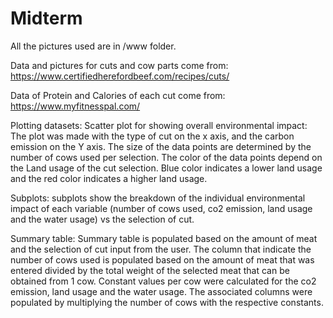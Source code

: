# Midterm

All the pictures used are in /www folder.

Data and pictures for cuts and cow parts come from: https://www.certifiedherefordbeef.com/recipes/cuts/

Data of Protein and Calories of each cut come from: https://www.myfitnesspal.com/


Plotting datasets:
Scatter plot for showing overall environmental impact: The plot was made with the type of cut on the x axis, and the carbon emission on the Y axis. The size of the data points are determined by the number of cows used per selection. The color of the data points depend on the Land usage of the cut selection. Blue color indicates a lower land usage and the red color indicates a higher land usage.

Subplots:
subplots show the breakdown of the individual environmental impact of each variable (number of cows used, co2 emission, land usage and the water usage) vs the selection of cut.


Summary table:
Summary table is populated based on the amount of meat and the selection of cut input from the user. The column that indicate the number of cows used is populated based on the amount of meat that was entered divided by the total weight of the selected meat that can be obtained from 1 cow. Constant values per cow were calculated for the co2 emission, land usage and the water usage. The associated columns were populated by multiplying the number of cows with the respective constants.